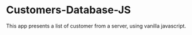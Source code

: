 # Customers-Database-JS

This app presents a list of customer from a server, using vanilla javascript.
